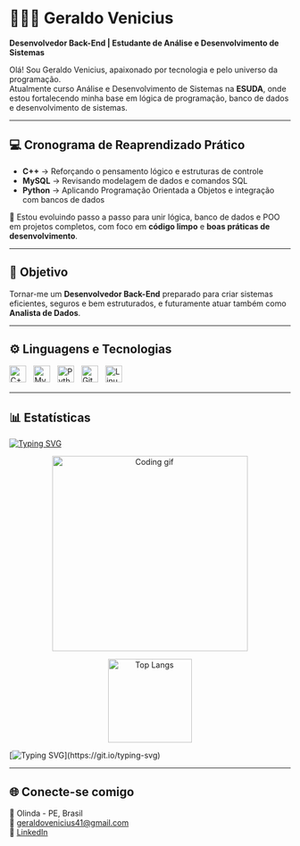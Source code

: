 # 👨🏻‍💻 Geraldo Venicius

**Desenvolvedor Back-End | Estudante de Análise e Desenvolvimento de Sistemas**

Olá! Sou Geraldo Venicius, apaixonado por tecnologia e pelo universo da programação.  
Atualmente curso Análise e Desenvolvimento de Sistemas na **ESUDA**, onde estou fortalecendo minha base em lógica de programação, banco de dados e desenvolvimento de sistemas.

---

## 💻 Cronograma de Reaprendizado Prático

- **C++** → Reforçando o pensamento lógico e estruturas de controle  
- **MySQL** → Revisando modelagem de dados e comandos SQL  
- **Python** → Aplicando Programação Orientada a Objetos e integração com bancos de dados  

🚀 Estou evoluindo passo a passo para unir lógica, banco de dados e POO em projetos completos, com foco em **código limpo** e **boas práticas de desenvolvimento**.

---

## 🎯 Objetivo

Tornar-me um **Desenvolvedor Back-End** preparado para criar sistemas eficientes, seguros e bem estruturados, e futuramente atuar também como **Analista de Dados**.

---

## ⚙️ Linguagens e Tecnologias

<img align="left" alt="C++" title="C++" width="30px" style="padding-right:10px;" src="https://cdn.jsdelivr.net/gh/devicons/devicon/icons/cplusplus/cplusplus-original.svg" /> 
<img align="left" alt="MySQL" title="MySQL" width="30px" style="padding-right:10px;" src="https://cdn.jsdelivr.net/gh/devicons/devicon/icons/mysql/mysql-original.svg" /> 
<img align="left" alt="Python" title="Python" width="30px" style="padding-right:10px;" src="https://cdn.jsdelivr.net/gh/devicons/devicon/icons/python/python-original.svg" /> 
<img align="left" alt="Git" title="Git" width="30px" style="padding-right:10px;" src="https://cdn.jsdelivr.net/gh/devicons/devicon/icons/git/git-original.svg" /> 
<img align="left" alt="Linux" title="Linux" width="30px" style="padding-right:10px;" src="https://cdn.jsdelivr.net/gh/devicons/devicon/icons/linux/linux-original.svg" />

<br/><br/>

---

## 📊 Estatísticas  

[![Typing SVG](https://readme-typing-svg.demolab.com?font=Fira+Code&duration=2500&pause=1000&color=00BFFF&width=435&lines=📊+Estatísticas+do+GitHub+de+Venicius)](https://git.io/typing-svg)

<p align="center">
  <img src="https://media.giphy.com/media/qgQUggAC3Pfv687qPC/giphy.gif" width="350" alt="Coding gif">
</p>

<p align="center">
  <img alt="Top Langs" height="150" src="https://github-readme-stats.vercel.app/api/top-langs/?username=GeraldoVenicius&theme=tokyonight&layout=compact&custom_title=Tecnologias&langs_count=8" />
</p>

[![Typing SVG](https://readme-typing-svg.demolab.com?font=Fira+Code&duration=2500&pause=1000&color=00FFAA&width=435&lines=🔥+Evoluindo+a+cada+commit!;🚀+Construindo+minha+trajetória+na+TI!)](https://git.io/typing-svg)

---

## 🌐 Conecte-se comigo

📍 Olinda - PE, Brasil  
📧 [geraldovenicius41@gmail.com](mailto:geraldovenicius41@gmail.com)  
💼 [LinkedIn](https://www.linkedin.com/in/geraldo-venicius-5aba33340/)

